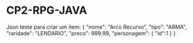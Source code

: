 # CP2-RPG-JAVA

Json teste para criar um item:
{
"nome": "Arco Recurvo",
"tipo": "ARMA",
"raridade": "LENDARIO",
"preco": 999.99,
"personagem": {
"id":1
}
}